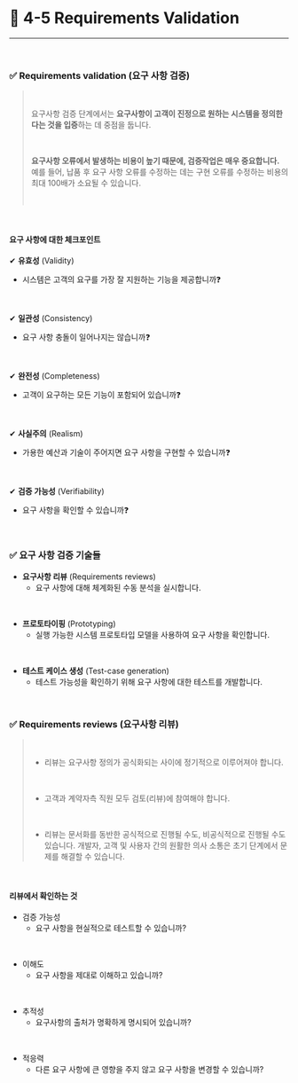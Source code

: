 # 🍎 4-5 Requirements Validation
---
<br>

### ✅ Requirements validation (요구 사항 검증)
> <br>
> 
> 요구사항 검증 단계에서는 **요구사항이 고객이 진정으로 원하는 시스템을 정의한다는 것을 입증**하는 데 중점을 둡니다.
> 
> <br>
> 
> **요구사항 오류에서 발생하는 비용이 높기 때문에, 검증작업은 매우 중요합니다.** 예를 들어, 납품 후 요구 사항 오류를 수정하는 데는 구현 오류를 수정하는 비용의 최대 100배가 소요될 수 있습니다.
> 
> <br>

<br>

#### 요구 사항에 대한 체크포인트
✔ **유효성** (Validity)
  - 시스템은 고객의 요구를 가장 잘 지원하는 기능을 제공합니까❓
<br>

✔ **일관성** (Consistency)
  - 요구 사항 충돌이 일어나지는 않습니까❓
<br>

✔ **완전성** (Completeness)
  - 고객이 요구하는 모든 기능이 포함되어 있습니까❓
<br>

✔ **사실주의** (Realism)
  - 가용한 예산과 기술이 주어지면 요구 사항을 구현할 수 있습니까❓
<br>

✔ **검증 가능성** (Verifiability)
  - 요구 사항을 확인할 수 있습니까❓
<br>

### ✅ 요구 사항 검증 기술들
- **요구사항 리뷰** (Requirements reviews)
  - 요구 사항에 대해 체계화된 수동 분석을 실시합니다.
<br>

- **프로토타이핑** (Prototyping)
  - 실행 가능한 시스템 프로토타입 모델을 사용하여 요구 사항을 확인합니다.
<br>

- **테스트 케이스 생성** (Test-case generation)
  - 테스트 가능성을 확인하기 위해 요구 사항에 대한 테스트를 개발합니다.
<br>

### ✅ Requirements reviews (요구사항 리뷰)
> <br>
>
> - 리뷰는 요구사항 정의가 공식화되는 사이에 정기적으로 이루어져야 합니다.
> 
> <br>
> 
> - 고객과 계약자측 직원 모두 검토(리뷰)에 참여해야 합니다.
> 
> <br>
> 
> - 리뷰는 문서화를 동반한 공식적으로 진행될 수도, 비공식적으로 진행될 수도 있습니다. 개발자, 고객 및 사용자 간의 원활한 의사 소통은 초기 단계에서 문제를 해결할 수 있습니다.
<br>

#### 리뷰에서 확인하는 것
- 검증 가능성
  - 요구 사항을 현실적으로 테스트할 수 있습니까?
<br>

- 이해도
  - 요구 사항을 제대로 이해하고 있습니까?
<br>

- 추적성
  - 요구사항의 출처가 명확하게 명시되어 있습니까?
<br>

- 적응력
  - 다른 요구 사항에 큰 영향을 주지 않고 요구 사항을 변경할 수 있습니까?
<br>

